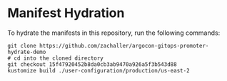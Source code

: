 # Manifest Hydration

To hydrate the manifests in this repository, run the following commands:

```shell
git clone https://github.com/zachaller/argocon-gitops-promoter-hydrate-demo
# cd into the cloned directory
git checkout 15f47920452b8da0cb3ab9470a926a5f3b543d88
kustomize build ./user-configuration/production/us-east-2
```

